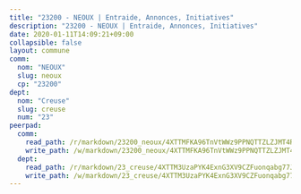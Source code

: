 ```yaml
---
title: "23200 - NEOUX | Entraide, Annonces, Initiatives"
description: "23200 - NEOUX | Entraide, Annonces, Initiatives"
date: 2020-01-11T14:09:21+09:00
collapsible: false
layout: commune
comm:
  nom: "NEOUX"
  slug: neoux
  cp: "23200"
dept:
  nom: "Creuse"
  slug: creuse
  num: "23"
peerpad:
  comm:
    read_path: /r/markdown/23200_neoux/4XTTMFKA96TnVtWWz9PPNQTTZLZJMT4RDZYLZDrtz7Q1oc1a9
    write_path: /w/markdown/23200_neoux/4XTTMFKA96TnVtWWz9PPNQTTZLZJMT4RDZYLZDrtz7Q1oc1a9-K3TgUJPdfB5fWEWavLBZYDbH7YHZAsKkmgMFy6jdYnTfBekgEHffwsnC9FXVPJ9B1vvUHbTmx4vNh6VHT4mWBAJkRZHgCvpf5gF4U99VmLc8qVfwhWMdScUufwPkzJZCfTAgMeHP
  dept:
    read_path: /r/markdown/23_creuse/4XTTM3UzaPYK4ExnG3XV9CZFuonqabg77JTNiqvJ5MQS23jj7
    write_path: /w/markdown/23_creuse/4XTTM3UzaPYK4ExnG3XV9CZFuonqabg77JTNiqvJ5MQS23jj7-K3TgUKE86JxR4JSYXC5aZe6fqBSBprUrmaVFUW2jmdnpHS2xDyA3bckVFWgGTEWFg2GMkYcK4FztBw3HJgWqQMWmUjaPRWNNPUiVES6qbqTDLs9pxQ3uHzULq9XSj5J8FTp6MDn1
---
```


